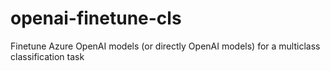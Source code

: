 # openai-finetune-cls
Finetune Azure OpenAI models (or directly OpenAI models) for a multiclass classification task

